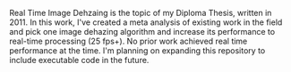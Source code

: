 Real Time Image Dehzaing is the topic of my Diploma Thesis, written in 2011. In this work, I've created a meta analysis of existing work in the field and pick one image dehazing algorithm and increase its performance to real-time processing (25 fps+). No prior work achieved real time performance at the time. I'm planning on expanding this repository to include executable code in the future.
